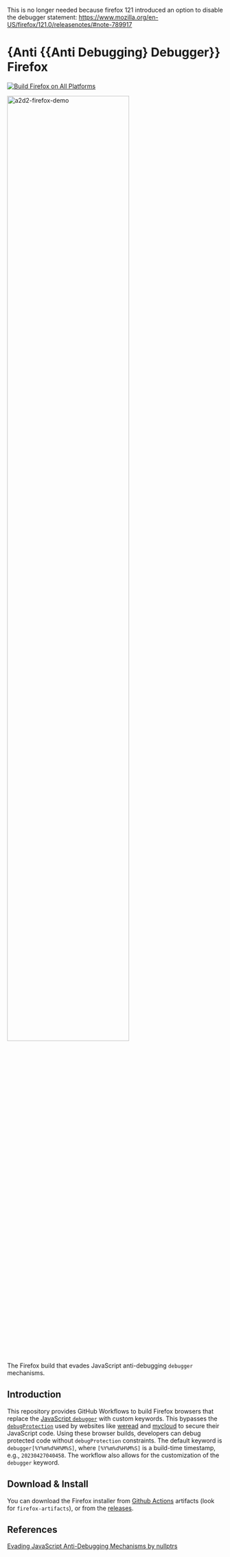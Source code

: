 This is no longer needed because firefox 121 introduced an option to disable the debugger statement: https://www.mozilla.org/en-US/firefox/121.0/releasenotes/#note-789917

# {Anti {{Anti Debugging} Debugger}} Firefox

[![Build Firefox on All Platforms](https://github.com/Sec-ant/a2d2-firefox/actions/workflows/build.yml/badge.svg)](https://github.com/Sec-ant/a2d2-firefox/actions/workflows/build.yml)

<img alt="a2d2-firefox-demo" src="https://user-images.githubusercontent.com/10386119/234786387-dede6c9e-57d1-4ee1-80c8-adfc65276df1.gif" width=75% >

The Firefox build that evades JavaScript anti-debugging `debugger` mechanisms.

## Introduction

This repository provides GitHub Workflows to build Firefox browsers that replace the [JavaScript `debugger`](https://developer.mozilla.org/docs/Web/JavaScript/Reference/Statements/debugger) with custom keywords. This bypasses the [`debugProtection`](https://github.com/javascript-obfuscator/javascript-obfuscator#debugprotection) used by websites like [weread](https://weread.qq.com/) and [mycloud](http://mcloud.to/) to secure their JavaScript code. Using these browser builds, developers can debug protected code without `debugProtection` constraints. The default keyword is `debugger[%Y%m%d%H%M%S]`, where `[%Y%m%d%H%M%S]` is a build-time timestamp, e.g., `20230427040458`. The workflow also allows for the customization of the `debugger` keyword.

## Download & Install

You can download the Firefox installer from [Github Actions](https://github.com/Sec-ant/a2d2-firefox/actions/workflows/build.yml) artifacts (look for `firefox-artifacts`), or from the [releases](https://github.com/Sec-ant/a2d2-firefox/releases).

## References

[Evading JavaScript Anti-Debugging Mechanisms by nullptrs](https://web.archive.org/web/20211031140141/https://nullpt.rs/evading-anti-debugging-techniques/)
